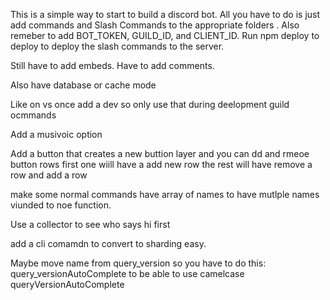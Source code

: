 This is a simple way to start to build a discord bot. All you have to do is just
add commands and Slash Commands to the appropriate folders . Also remeber to add
BOT_TOKEN, GUILD_ID, and CLIENT_ID. Run npm deploy to deploy to deploy the slash
commands to the server.

Still have to add embeds. Have to add comments.

Also have database or cache mode

Like on vs once add a dev so only use that during deelopment guild ocmmands

Add a musivoic option

Add a button that creates a new buttion layer and you can dd and rmeoe button
rows first one wiill have a add new row the rest will have remove a row and add
a row

make some normal commands have array of names to have mutlple names viunded to
noe function.

Use a collector to see who says hi first

add a cli comamdn to convert to sharding easy.

Maybe move name from query_version so you have to do this:
query_versionAutoComplete to be able to use camelcase queryVersionAutoComplete
